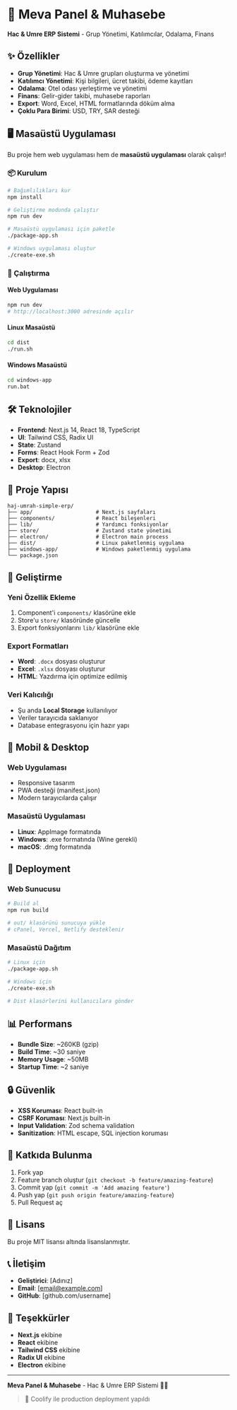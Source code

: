 # 🚀 Meva Panel & Muhasebe

**Hac & Umre ERP Sistemi** - Grup Yönetimi, Katılımcılar, Odalama, Finans

## ✨ Özellikler

- **Grup Yönetimi**: Hac & Umre grupları oluşturma ve yönetimi
- **Katılımcı Yönetimi**: Kişi bilgileri, ücret takibi, ödeme kayıtları
- **Odalama**: Otel odası yerleştirme ve yönetimi
- **Finans**: Gelir-gider takibi, muhasebe raporları
- **Export**: Word, Excel, HTML formatlarında döküm alma
- **Çoklu Para Birimi**: USD, TRY, SAR desteği

## 🖥️ Masaüstü Uygulaması

Bu proje hem web uygulaması hem de **masaüstü uygulaması** olarak çalışır!

### 📦 Kurulum

```bash
# Bağımlılıkları kur
npm install

# Geliştirme modunda çalıştır
npm run dev

# Masaüstü uygulaması için paketle
./package-app.sh

# Windows uygulaması oluştur
./create-exe.sh
```

### 🚀 Çalıştırma

#### Web Uygulaması
```bash
npm run dev
# http://localhost:3000 adresinde açılır
```

#### Linux Masaüstü
```bash
cd dist
./run.sh
```

#### Windows Masaüstü
```bash
cd windows-app
run.bat
```

## 🛠️ Teknolojiler

- **Frontend**: Next.js 14, React 18, TypeScript
- **UI**: Tailwind CSS, Radix UI
- **State**: Zustand
- **Forms**: React Hook Form + Zod
- **Export**: docx, xlsx
- **Desktop**: Electron

## 📁 Proje Yapısı

```
haj-umrah-simple-erp/
├── app/                    # Next.js sayfaları
├── components/             # React bileşenleri
├── lib/                    # Yardımcı fonksiyonlar
├── store/                  # Zustand state yönetimi
├── electron/               # Electron main process
├── dist/                   # Linux paketlenmiş uygulama
├── windows-app/            # Windows paketlenmiş uygulama
└── package.json
```

## 🔧 Geliştirme

### Yeni Özellik Ekleme
1. Component'i `components/` klasörüne ekle
2. Store'u `store/` klasöründe güncelle
3. Export fonksiyonlarını `lib/` klasörüne ekle

### Export Formatları
- **Word**: `.docx` dosyası oluşturur
- **Excel**: `.xlsx` dosyası oluşturur  
- **HTML**: Yazdırma için optimize edilmiş

### Veri Kalıcılığı
- Şu anda **Local Storage** kullanılıyor
- Veriler tarayıcıda saklanıyor
- Database entegrasyonu için hazır yapı

## 📱 Mobil & Desktop

### Web Uygulaması
- Responsive tasarım
- PWA desteği (manifest.json)
- Modern tarayıcılarda çalışır

### Masaüstü Uygulaması
- **Linux**: AppImage formatında
- **Windows**: .exe formatında (Wine gerekli)
- **macOS**: .dmg formatında

## 🚀 Deployment

### Web Sunucusu
```bash
# Build al
npm run build

# out/ klasörünü sunucuya yükle
# cPanel, Vercel, Netlify desteklenir
```

### Masaüstü Dağıtım
```bash
# Linux için
./package-app.sh

# Windows için  
./create-exe.sh

# Dist klasörlerini kullanıcılara gönder
```

## 📊 Performans

- **Bundle Size**: ~260KB (gzip)
- **Build Time**: ~30 saniye
- **Memory Usage**: ~50MB
- **Startup Time**: ~2 saniye

## 🔒 Güvenlik

- **XSS Koruması**: React built-in
- **CSRF Koruması**: Next.js built-in
- **Input Validation**: Zod schema validation
- **Sanitization**: HTML escape, SQL injection koruması

## 🤝 Katkıda Bulunma

1. Fork yap
2. Feature branch oluştur (`git checkout -b feature/amazing-feature`)
3. Commit yap (`git commit -m 'Add amazing feature'`)
4. Push yap (`git push origin feature/amazing-feature`)
5. Pull Request aç

## 📄 Lisans

Bu proje MIT lisansı altında lisanslanmıştır.

## 📞 İletişim

- **Geliştirici**: [Adınız]
- **Email**: [email@example.com]
- **GitHub**: [github.com/username]

## 🙏 Teşekkürler

- **Next.js** ekibine
- **React** ekibine  
- **Tailwind CSS** ekibine
- **Radix UI** ekibine
- **Electron** ekibine

---

**Meva Panel & Muhasebe** - Hac & Umre ERP Sistemi 🕌✨

> 🚀 Coolify ile production deployment yapıldı

